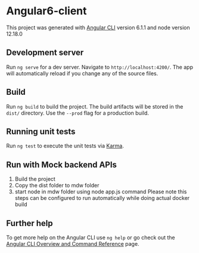 # Angular6-client

This project was generated with [Angular CLI](https://github.com/angular/angular-cli) version 6.1.1 and node version 12.18.0

## Development server

Run `ng serve` for a dev server. Navigate to `http://localhost:4200/`. The app will automatically reload if you change any of the source files.

## Build

Run `ng build` to build the project. The build artifacts will be stored in the `dist/` directory. Use the `--prod` flag for a production build.

## Running unit tests

Run `ng test` to execute the unit tests via [Karma](https://karma-runner.github.io).

## Run with Mock backend APIs
1. Build the project
2. Copy the dist folder to mdw folder
3. start node in mdw folder using node app.js command
Please note this steps can be configured to run automatically while doing actual docker build


## Further help

To get more help on the Angular CLI use `ng help` or go check out the [Angular CLI Overview and Command Reference](https://angular.io/cli) page.
